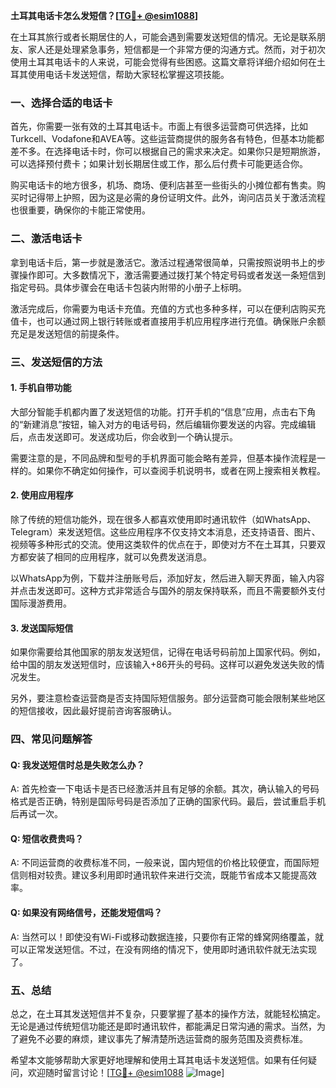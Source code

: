 **土耳其电话卡怎么发短信？[[TG💪+ @esim1088](https://t.me/s/esim1088)]**

在土耳其旅行或者长期居住的人，可能会遇到需要发送短信的情况。无论是联系朋友、家人还是处理紧急事务，短信都是一个非常方便的沟通方式。然而，对于初次使用土耳其电话卡的人来说，可能会觉得有些困惑。这篇文章将详细介绍如何在土耳其使用电话卡发送短信，帮助大家轻松掌握这项技能。

### **一、选择合适的电话卡**

首先，你需要一张有效的土耳其电话卡。市面上有很多运营商可供选择，比如Turkcell、Vodafone和AVEA等。这些运营商提供的服务各有特色，但基本功能都差不多。在选择电话卡时，你可以根据自己的需求来决定。如果你只是短期旅游，可以选择预付费卡；如果计划长期居住或工作，那么后付费卡可能更适合你。

购买电话卡的地方很多，机场、商场、便利店甚至一些街头的小摊位都有售卖。购买时记得带上护照，因为这是必需的身份证明文件。此外，询问店员关于激活流程也很重要，确保你的卡能正常使用。

### **二、激活电话卡**

拿到电话卡后，第一步就是激活它。激活过程通常很简单，只需按照说明书上的步骤操作即可。大多数情况下，激活需要通过拨打某个特定号码或者发送一条短信到指定号码。具体步骤会在电话卡包装内附带的小册子上标明。

激活完成后，你需要为电话卡充值。充值的方式也多种多样，可以在便利店购买充值卡，也可以通过网上银行转账或者直接用手机应用程序进行充值。确保账户余额充足是发送短信的前提条件。

### **三、发送短信的方法**

#### **1. 手机自带功能**

大部分智能手机都内置了发送短信的功能。打开手机的“信息”应用，点击右下角的“新建消息”按钮，输入对方的电话号码，然后编辑你要发送的内容。完成编辑后，点击发送即可。发送成功后，你会收到一个确认提示。

需要注意的是，不同品牌和型号的手机界面可能会略有差异，但基本操作流程是一样的。如果你不确定如何操作，可以查阅手机说明书，或者在网上搜索相关教程。

#### **2. 使用应用程序**

除了传统的短信功能外，现在很多人都喜欢使用即时通讯软件（如WhatsApp、Telegram）来发送短信。这些应用程序不仅支持文本消息，还支持语音、图片、视频等多种形式的交流。使用这类软件的优点在于，即使对方不在土耳其，只要双方都安装了相同的应用程序，就可以免费发送消息。

以WhatsApp为例，下载并注册账号后，添加好友，然后进入聊天界面，输入内容并点击发送即可。这种方式非常适合与国外的朋友保持联系，而且不需要额外支付国际漫游费用。

#### **3. 发送国际短信**

如果你需要给其他国家的朋友发送短信，记得在电话号码前加上国家代码。例如，给中国的朋友发送短信时，应该输入+86开头的号码。这样可以避免发送失败的情况发生。

另外，要注意检查运营商是否支持国际短信服务。部分运营商可能会限制某些地区的短信接收，因此最好提前咨询客服确认。

### **四、常见问题解答**

#### **Q: 我发送短信时总是失败怎么办？**
A: 首先检查一下电话卡是否已经激活并且有足够的余额。其次，确认输入的号码格式是否正确，特别是国际号码是否添加了正确的国家代码。最后，尝试重启手机后再试一次。

#### **Q: 短信收费贵吗？**
A: 不同运营商的收费标准不同，一般来说，国内短信的价格比较便宜，而国际短信则相对较贵。建议多利用即时通讯软件来进行交流，既能节省成本又能提高效率。

#### **Q: 如果没有网络信号，还能发短信吗？**
A: 当然可以！即使没有Wi-Fi或移动数据连接，只要你有正常的蜂窝网络覆盖，就可以正常发送短信。不过，在没有网络的情况下，使用即时通讯软件就无法实现了。

### **五、总结**

总之，在土耳其发送短信并不复杂，只要掌握了基本的操作方法，就能轻松搞定。无论是通过传统短信功能还是即时通讯软件，都能满足日常沟通的需求。当然，为了避免不必要的麻烦，建议事先了解清楚所选运营商的服务范围及资费标准。

希望本文能够帮助大家更好地理解和使用土耳其电话卡发送短信。如果有任何疑问，欢迎随时留言讨论！[[TG💪+ @esim1088](https://t.me/s/esim1088) ![Image](https://i.postimg.cc/4NQfJmqS/Snipaste-2025-05-13-00-14-12.png)]